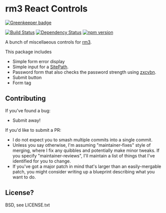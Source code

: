 # rm3 React Controls

[![Greenkeeper badge](https://badges.greenkeeper.io/rm3web/rm3-react-controls.svg)](https://greenkeeper.io/)

[![Build Status](https://travis-ci.org/rm3web/rm3-react-controls.svg?branch=master)](https://travis-ci.org/rm3web/rm3-react-controls) [![Dependency Status](https://david-dm.org/rm3web/rm3-react-controls.svg)](https://david-dm.org/rm3web/rm3-react-controls) [![npm version](https://badge.fury.io/js/rm3-react-controls.svg)](https://badge.fury.io/js/rm3-react-controls)

A bunch of miscellaeous controls for [rm3](https://github.com/rm3web/rm3).

This package includes
 * Simple form error display
 * Simple input for a [SitePath](https://github.com/rm3web/sitepath).
 * Password form that also checks the password strength using [zxcvbn](https://www.npmjs.com/package/zxcvbn).
 * Submit button
 * Form tag

## Contributing

If you've found a bug:
 * Submit away!

If you'd like to submit a PR:
 * I do not expect you to smash multiple commits into a single commit.
 * Unless you say otherwise, I'm assuming "maintainer-fixes" style of merging, where I fix any quibbles and potentially make minor tweaks.  If you specify "maintainer-reviews", I'll maintain a list of things that I've identified for you to change.
 * If you've got a major patch in mind that's larger than an easily-mergable patch, you might consider writing up a blueprint describing what you want to do.

## License?

BSD, see LICENSE.txt
